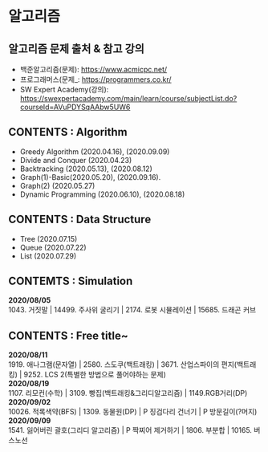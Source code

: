 # 알고리즘


## 알고리즘 문제 출처 & 참고 강의
* 백준알고리즘(문제): <https://www.acmicpc.net/>
* 프로그래머스(문제_: <https://programmers.co.kr/>
* SW Expert Academy(강의): <https://swexpertacademy.com/main/learn/course/subjectList.do?courseId=AVuPDYSqAAbw5UW6>




## CONTENTS : Algorithm
* Greedy Algorithm (2020.04.16), (2020.09.09)
* Divide and Conquer (2020.04.23)
* Backtracking (2020.05.13), (2020.08.12)
* Graph(1)-Basic(2020.05.20), (2020.09.16). 
* Graph(2) (2020.05.27)   
* Dynamic Programming (2020.06.10), (2020.08.18)



## CONTENTS : Data Structure
* Tree (2020.07.15)
* Queue (2020.07.22)
* List (2020.07.29)

## CONTEMTS : Simulation
**2020/08/05**  
1043. 거짓말 | 14499. 주사위 굴리기 |  2174. 로봇 시뮬레이션 | 15685. 드래곤 커브

## CONTENTS : Free title~
**2020/08/11**     
1919. 애나그램(문자열) | 2580. 스도쿠(백트래킹) | 3671. 산업스파이의 편지(백트래킹) | 9252. LCS 2(특별한 방법으로 풀어야하는 문제)    
**2020/08/19**    
1107. 리모컨(수학) | 3109. 빵집(백트래킹&그리디알고리즘) | 1149.RGB거리(DP)     
**2020/09/02**  
10026. 적록색약(BFS) | 1309. 동물원(DP) | P 징검다리 건너기 | P 방문길이(?머지)  
**2020/09/09**  
1541. 잃어버린 괄호(그리디 알고리즘) | P 짝찌어 제거하기 | 1806. 부분합 | 10165. 버스노선


